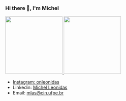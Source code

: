 ### Hi there 👋, I'm Michel 

<div>
    <a href="https://github.com/OnLeonidas">
  <img height="180em" src="https://github-readme-stats.vercel.app/api?username=OnLeonidas&show_icons=true&theme=dark&include_all_commits=true&count_private=true"/>
  <img height="180em" src="https://github-readme-stats.vercel.app/api/top-langs/?username=OnLeonidas&layout=compact&langs_count=7&theme=dark"/>
</div>
  
<ul>
  <li>Instagram: <a href="https://www.instagram.com/onleonidas/">onleonidas</a></li>
  <li>Linkedin: <a href="https://www.linkedin.com/in/michel-leonidas-89223421b">Michel Leonidas</a></li>
  <li>Email: <a href="">mlas@cin.ufpe.br</a></li>
</ul>  



